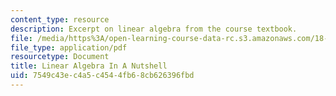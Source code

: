 ```yaml
---
content_type: resource
description: Excerpt on linear algebra from the course textbook.
file: /media/https%3A/open-learning-course-data-rc.s3.amazonaws.com/18-085-computational-science-and-engineering-i-fall-2008/7549c43ec4a5c4544fb68cb626396fbd_nutshell.pdf
file_type: application/pdf
resourcetype: Document
title: Linear Algebra In A Nutshell
uid: 7549c43e-c4a5-c454-4fb6-8cb626396fbd
---
```

